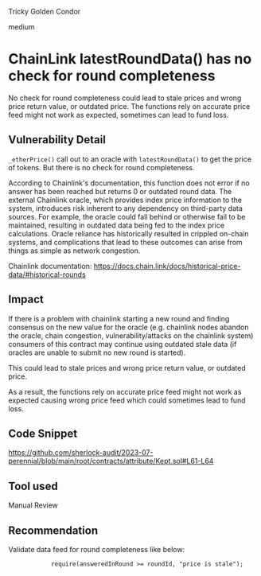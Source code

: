Tricky Golden Condor

medium

# ChainLink latestRoundData() has no check for round completeness
No check for round completeness could lead to stale prices and wrong price return value, or outdated price. The functions rely on accurate price feed might not work as expected, sometimes can lead to fund loss.

## Vulnerability Detail

`_etherPrice()` call out to an oracle with `latestRoundData()` to get the price of tokens. But there is no check for round completeness.

According to Chainlink's documentation, this function does not error if no answer has been reached but returns 0 or outdated round data. The external Chainlink oracle, which provides index price information to the system, introduces risk inherent to any dependency on third-party data sources. For example, the oracle could fall behind or otherwise fail to be maintained, resulting in outdated data being fed to the index price calculations. Oracle reliance has historically resulted in crippled on-chain systems, and complications that lead to these outcomes can arise from things as simple as network congestion.

Chainlink documentation:
https://docs.chain.link/docs/historical-price-data/#historical-rounds

## Impact
If there is a problem with chainlink starting a new round and finding consensus on the new value for the oracle (e.g. chainlink nodes abandon the oracle, chain congestion, vulnerability/attacks on the chainlink system) consumers of this contract may continue using outdated stale data (if oracles are unable to submit no new round is started).

This could lead to stale prices and wrong price return value, or outdated price.

As a result, the functions rely on accurate price feed might not work as expected causing wrong price feed which could sometimes lead to fund loss.

## Code Snippet
https://github.com/sherlock-audit/2023-07-perennial/blob/main/root/contracts/attribute/Kept.sol#L61-L64
## Tool used

Manual Review

## Recommendation
Validate data feed for round completeness like below:
```solidity
            require(answeredInRound >= roundId, "price is stale");
```